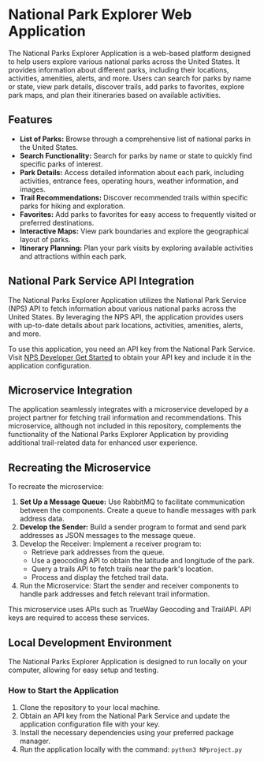 # National Park Explorer Web Application

The National Parks Explorer Application is a web-based platform designed to help users explore various national parks across the United States. It provides information about different parks, including their locations, activities, amenities, alerts, and more. Users can search for parks by name or state, view park details, discover trails, add parks to favorites, explore park maps, and plan their itineraries based on available activities.

## Features
- **List of Parks:** Browse through a comprehensive list of national parks in the United States.
- **Search Functionality:** Search for parks by name or state to quickly find specific parks of interest.
- **Park Details:** Access detailed information about each park, including activities, entrance fees, operating hours, weather information, and images.
- **Trail Recommendations:** Discover recommended trails within specific parks for hiking and exploration.
- **Favorites:** Add parks to favorites for easy access to frequently visited or preferred destinations.
- **Interactive Maps:** View park boundaries and explore the geographical layout of parks.
- **Itinerary Planning:** Plan your park visits by exploring available activities and attractions within each park.

## National Park Service API Integration
The National Parks Explorer Application utilizes the National Park Service (NPS) API to fetch information about various national parks across the United States. By leveraging the NPS API, the application provides users with up-to-date details about park locations, activities, amenities, alerts, and more.

To use this application, you need an API key from the National Park Service. Visit [NPS Developer Get Started](https://www.nps.gov/subjects/developer/get-started.htm) to obtain your API key and include it in the application configuration.

## Microservice Integration
The application seamlessly integrates with a microservice developed by a project partner for fetching trail information and recommendations. This microservice, although not included in this repository, complements the functionality of the National Parks Explorer Application by providing additional trail-related data for enhanced user experience.

## Recreating the Microservice
To recreate the microservice:

1. **Set Up a Message Queue:** Use RabbitMQ to facilitate communication between the components. Create a queue to handle messages with park address data.
2. **Develop the Sender:** Build a sender program to format and send park addresses as JSON messages to the message queue.
3. Develop the Receiver: Implement a receiver program to:
    - Retrieve park addresses from the queue.
    - Use a geocoding API to obtain the latitude and longitude of the park.
    - Query a trails API to fetch trails near the park's location.
    - Process and display the fetched trail data.
4. Run the Microservice: Start the sender and receiver components to handle park addresses and fetch relevant trail information.

This microservice uses APIs such as TrueWay Geocoding and TrailAPI. API keys are required to access these services.

## Local Development Environment
The National Parks Explorer Application is designed to run locally on your computer, allowing for easy setup and testing.

### How to Start the Application
1. Clone the repository to your local machine.
2. Obtain an API key from the National Park Service and update the application configuration file with your key.
3. Install the necessary dependencies using your preferred package manager.
4. Run the application locally with the command:  ```python3 NPproject.py```